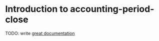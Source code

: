 # Introduction to accounting-period-close

TODO: write [great documentation](http://jacobian.org/writing/what-to-write/)
